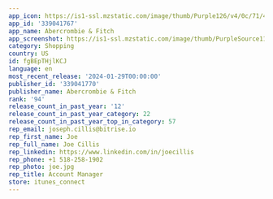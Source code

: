 ```yaml
---
app_icon: https://is1-ssl.mzstatic.com/image/thumb/Purple126/v4/0c/71/4c/0c714c0a-b6d6-0707-d2b7-81d3944d9844/AppIcon-0-0-1x_U007emarketing-0-5-0-85-220.png/1024x1024bb.png
app_id: '339041767'
app_name: Abercrombie & Fitch
app_screenshot: https://is1-ssl.mzstatic.com/image/thumb/PurpleSource116/v4/5b/cc/9e/5bcc9e81-6b3c-b7d7-0283-6ec4875345fd/78142069-f113-402a-ac3b-45a7d1ce18f0_AppStore_U00281242_x_2208_U0029_AF_IOS-01.png/1242x2208bb.png
category: Shopping
country: US
id: fgBEpTHjlKCJ
language: en
most_recent_release: '2024-01-29T00:00:00'
publisher_id: '339041770'
publisher_name: Abercrombie & Fitch
rank: '94'
release_count_in_past_year: '12'
release_count_in_past_year_category: 22
release_count_in_past_year_top_in_category: 57
rep_email: joseph.cillis@bitrise.io
rep_first_name: Joe
rep_full_name: Joe Cillis
rep_linkedin: https://www.linkedin.com/in/joecillis
rep_phone: +1 518-258-1902
rep_photo: joe.jpg
rep_title: Account Manager
store: itunes_connect
---
```

